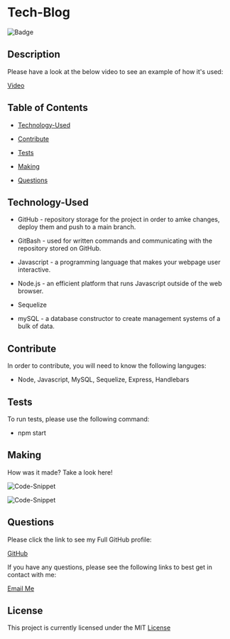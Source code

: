 # Tech-Blog


![Badge](https://img.shields.io/badge/license-MIT-blue)
  

## Description


 
 Please have a look at the below video to see an example of how it's used:

[Video]()



## Table of Contents


* [Technology-Used](#technology-used)

* [Contribute](#contribute)

* [Tests](#tests)

* [Making](#making)

* [Questions](#questions)




## Technology-Used

- GitHub - repository storage for the project in order to amke changes, deploy them and push to a main branch. 

- GitBash - used for written commands and communicating with the repository stored on GitHub.

- Javascript - a programming language that makes your webpage user interactive.

- Node.js - an efficient platform that runs Javascript outside of the web browser.

- Sequelize

- mySQL - a database constructor to create management systems of a bulk of data.


## Contribute 
    
In order to contribute, you will need to know the following languges:
    
  - Node, Javascript, MySQL, Sequelize, Express, Handlebars

## Tests

To run tests, please use the following command:

  - npm start


## Making

How was it made? Take a look here!



![Code-Snippet]()



![Code-Snippet]()


## Questions

Please click the link to see my Full GitHub profile:

[GitHub](https://github.com/dnovelli1)

If you have any questions, please see the following links to best get in contact with me:

[Email Me](jakenovelli11@gmail.com)


## License

This project is currently licensed under the MIT [License](https://choosealicense.com/licenses/mit/)
  
